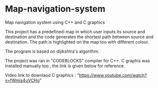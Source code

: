 # Map-navigation-system
Map navigation system using C++ and C graphics 

This project has a predefined-map in which user inputs its source and destination and the code generates the shortest path between source and destination.
The path is highlighted on the map too with different colour.

The program is based on dijikshtra's algorithm.

The project was ran in "CODEBLOCKS" compiler for C++. C graphis was installed manually too , the link is given below for reference.

Video link to downlaod C graphics : "https://www.youtube.com/watch?v=fWmis4uVCHg"

